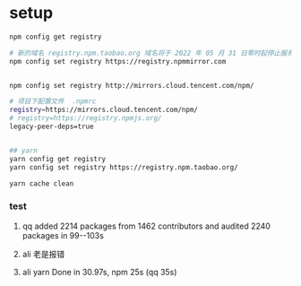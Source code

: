 # setup

```sh
npm config get registry

# 新的域名 registry.npm.taobao.org 域名将于 2022 年 05 月 31 日零时起停止服务。
npm config set registry https://registry.npmmirror.com


npm config set registry http://mirrors.cloud.tencent.com/npm/

# 项目下配置文件  .npmrc
registry=https://mirrors.cloud.tencent.com/npm/
# registry=https://registry.npmjs.org/
legacy-peer-deps=true


## yarn
yarn config get registry
yarn config set registry https://registry.npm.taobao.org/

yarn cache clean

```

### test

1. qq added 2214 packages from 1462 contributors and audited 2240 packages in 99--103s
2. ali 老是报错

3. ali yarn Done in 30.97s, npm 25s (qq 35s)
